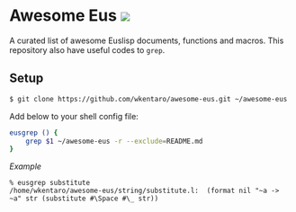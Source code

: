 Awesome Eus ![](https://camo.githubusercontent.com/13c4e50d88df7178ae1882a203ed57b641674f94/68747470733a2f2f63646e2e7261776769742e636f6d2f73696e647265736f726875732f617765736f6d652f643733303566333864323966656437386661383536353265336136336531353464643865383832392f6d656469612f62616467652e737667)
==============

A curated list of awesome Euslisp documents, functions and macros.
This repository also have useful codes to `grep`.


Setup
-----

```sh
$ git clone https://github.com/wkentaro/awesome-eus.git ~/awesome-eus
```

Add below to your shell config file:

```sh
eusgrep () {
    grep $1 ~/awesome-eus -r --exclude=README.md
}
```

*Example*

```
% eusgrep substitute
/home/wkentaro/awesome-eus/string/substitute.l:  (format nil "~a -> ~a" str (substitute #\Space #\_ str))
```
